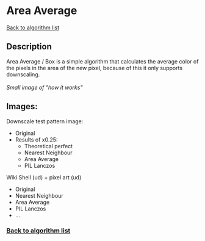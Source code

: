# Area Average

[Back to algorithm list](../README.md)

## Description

Area Average / Box is a simple algorithm that calculates the average color of the pixels in the area of the new pixel, because of this it only supports downscaling.  
<br> 
*Small image of "how it works"*  


## Images:

Downscale test pattern image:
- Original
- Results of x0.25:
  - Theoretical perfect
  - Nearest Neighbour
  - Area Average
  - PIL Lanczos

Wiki Shell (ud) + pixel art (ud)
- Original
- Nearest Neighbour
- Area Average
- PIL Lanczos
- ...

### [Back to algorithm list](../README.md)